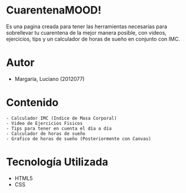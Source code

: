 
# CuarentenaMOOD!

Es una pagina creada para tener las herramientas necesarias para sobrellevar tu cuarentena de la mejor
manera posible, con videos, ejercicios, tips y un calculador de horas de sueño en conjunto con IMC.
# Autor
 - Margaría, Luciano (2012077)
# Contenido
    - Calculador IMC (Indice de Masa Corporal)
    - Video de Ejercicios Fisicos
    - Tips para tener en cuenta el día a día
    - Calculador de horas de sueño
    - Grafico de horas de sueño (Posteriormente con Canvas)

# Tecnología Utilizada

 - HTML5
 - CSS